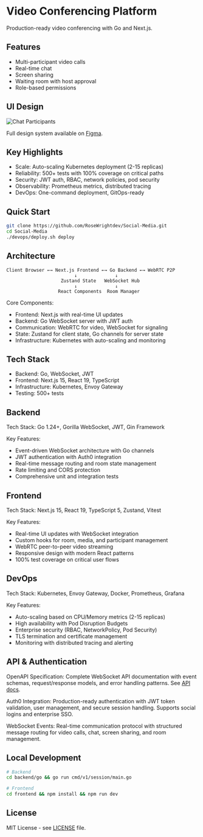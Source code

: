 # Video Conferencing Platform

Production-ready video conferencing with Go and Next.js.

## Features

- Multi-participant video calls
- Real-time chat
- Screen sharing
- Waiting room with host approval
- Role-based permissions

## UI Design

![Chat Participants](https://github.com/user-attachments/assets/1354c553-7088-404d-851e-29c9c52f201b)

Full design system available on [Figma](https://www.figma.com/design/7uD81ikYXdkFDPeAWfXRl8/Social-Media----Comms?node-id=41-2&t=lxks1c13fWrUnXKb-0).

## Key Highlights

- Scale: Auto-scaling Kubernetes deployment (2-15 replicas)
- Reliability: 500+ tests with 100% coverage on critical paths
- Security: JWT auth, RBAC, network policies, pod security
- Observability: Prometheus metrics, distributed tracing
- DevOps: One-command deployment, GitOps-ready

## Quick Start

```bash
git clone https://github.com/RoseWrightdev/Social-Media.git
cd Social-Media
./devops/deploy.sh deploy
```

## Architecture

```text
Client Browser ←→ Next.js Frontend ←→ Go Backend ←→ WebRTC P2P
                         ↓              ↓
                    Zustand State   WebSocket Hub
                         ↓              ↓
                   React Components  Room Manager
```

Core Components:

- Frontend: Next.js with real-time UI updates
- Backend: Go WebSocket server with JWT auth
- Communication: WebRTC for video, WebSocket for signaling
- State: Zustand for client state, Go channels for server state
- Infrastructure: Kubernetes with auto-scaling and monitoring

## Tech Stack

- Backend: Go, WebSocket, JWT
- Frontend: Next.js 15, React 19, TypeScript
- Infrastructure: Kubernetes, Envoy Gateway
- Testing: 500+ tests

## Backend

Tech Stack: Go 1.24+, Gorilla WebSocket, JWT, Gin Framework

Key Features:

- Event-driven WebSocket architecture with Go channels
- JWT authentication with Auth0 integration
- Real-time message routing and room state management
- Rate limiting and CORS protection
- Comprehensive unit and integration tests

## Frontend

Tech Stack: Next.js 15, React 19, TypeScript 5, Zustand, Vitest

Key Features:

- Real-time UI updates with WebSocket integration
- Custom hooks for room, media, and participant management
- WebRTC peer-to-peer video streaming
- Responsive design with modern React patterns
- 100% test coverage on critical user flows

## DevOps

Tech Stack: Kubernetes, Envoy Gateway, Docker, Prometheus, Grafana

Key Features:

- Auto-scaling based on CPU/Memory metrics (2-15 replicas)
- High availability with Pod Disruption Budgets
- Enterprise security (RBAC, NetworkPolicy, Pod Security)
- TLS termination and certificate management
- Monitoring with distributed tracing and alerting

## API & Authentication

OpenAPI Specification: Complete WebSocket API documentation with event schemas, request/response models, and error handling patterns. See [API docs](backend/go/internal/api/v1/session/openapi.yaml).

Auth0 Integration: Production-ready authentication with JWT token validation, user management, and secure session handling. Supports social logins and enterprise SSO.

WebSocket Events: Real-time communication protocol with structured message routing for video calls, chat, screen sharing, and room management.

## Local Development

```bash
# Backend
cd backend/go && go run cmd/v1/session/main.go

# Frontend
cd frontend && npm install && npm run dev
```

## License

MIT License - see [LICENSE](LICENSE) file.
